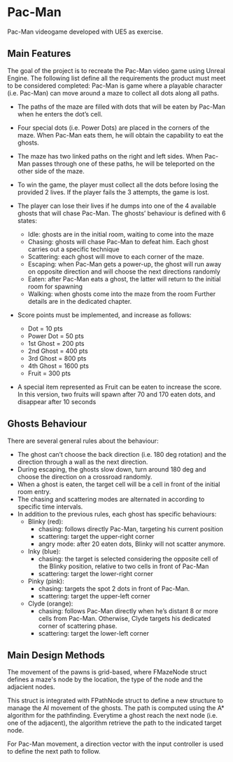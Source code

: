 # Pac-Man
Pac-Man videogame developed with UE5 as exercise.

## Main Features
The goal of the project is to recreate the Pac-Man video game using Unreal Engine. The following list define all the requirements the product must meet to be considered completed:
Pac-Man is game where a playable character (i.e. Pac-Man) can move around a maze to collect all dots along all paths.

- The paths of the maze are filled with dots that will be eaten by Pac-Man when he enters the dot’s cell. 

- Four special dots (i.e. Power Dots) are placed in the corners of the maze. When Pac-Man eats them, he will obtain the capability to eat the ghosts.

- The maze has two linked paths on the right and left sides. When Pac-Man passes through one of these paths, he will be teleported on the other side of the maze.
  
- To win the game, the player must collect all the dots before losing the provided 2 lives. If the player fails the 3 attempts, the game is lost.

- The player can lose their lives if he dumps into one of the 4 available ghosts that will chase Pac-Man. The ghosts’ behaviour is defined with 6 states:
  - Idle: ghosts are in the initial room, waiting to come into the maze
  - Chasing: ghosts will chase Pac-Man to defeat him. Each ghost carries out a specific technique
  - Scattering: each ghost will move to each corner of the maze.
  - Escaping: when Pac-Man gets a power-up, the ghost will run away on opposite direction and will choose the next directions randomly
  - Eaten: after Pac-Man eats a ghost, the latter will return to the initial room for spawning
  - Walking: when ghosts come into the maze from the room
  Further details are in the dedicated chapter.

- Score points must be implemented, and increase as follows:
  - Dot = 10 pts
  - Power Dot = 50 pts
  - 1st Ghost = 200 pts
  - 2nd Ghost = 400 pts
  - 3rd Ghost = 800 pts
  - 4th Ghost = 1600 pts
  - Fruit = 300 pts

- A special item represented as Fruit can be eaten to increase the score. In this version, two fruits will spawn after 70 and 170 eaten dots, and disappear after 10 seconds

## Ghosts Behaviour
There are several general rules about the behaviour:
- The ghost can’t choose the back direction (i.e. 180 deg rotation) and the direction through a wall as the next direction.
- During escaping, the ghosts slow down, turn around 180 deg and choose the direction on a crossroad randomly.
- When a ghost is eaten, the target cell will be a cell in front of the initial room entry.
- The chasing and scattering modes are alternated in according to specific time intervals.
- In addition to the previous rules, each ghost has specific behaviours:
  - Blinky (red):
    - chasing: follows directly Pac-Man, targeting his current position
    - scattering: target the upper-right corner
    - angry mode: after 20 eaten dots, Blinky will not scatter anymore.
  - Inky (blue):
    - chasing: the target is selected considering the opposite cell of the Blinky position, relative to two cells in front of Pac-Man
    - scattering: target the lower-right corner
  - Pinky (pink):
    - chasing: targets the spot 2 dots in front of Pac-Man.
    - scattering: target the upper-left corner
  - Clyde (orange):
    - chasing: follows Pac-Man directly when he’s distant 8 or more cells from Pac-Man. Otherwise, Clyde targets his dedicated corner of scattering phase.
    - scattering: target the lower-left corner

## Main Design Methods
The movement of the pawns is grid-based, where FMazeNode struct defines a maze's node by the location, the type of the node and the adjacient nodes.

This struct is integrated with FPathNode struct to define a new structure to manage the AI movement of the ghosts. The path is computed using the A* algorithm for the pathfinding.
Everytime a ghost reach the next node (i.e. one of the adjacent), the algorithm retrieve the path to the indicated target node.

For Pac-Man movement, a direction vector with the input controller is used to define the next path to follow.
